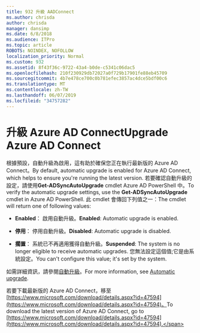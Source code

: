 ```yaml
---
title: 932 升級 AADConnect
ms.author: chrisda
author: chrisda
manager: dansimp
ms.date: 6/8/2018
ms.audience: ITPro
ms.topic: article
ROBOTS: NOINDEX, NOFOLLOW
localization_priority: Normal
ms.custom: 932
ms.assetid: 8f43f36c-9722-43a4-b0de-c5341c06dac5
ms.openlocfilehash: 210f230929db72027a0f729b17901fe88eb45709
ms.sourcegitcommit: 4b7e478ce700c0b781efec3857ac4dce5bdf00c6
ms.translationtype: MT
ms.contentlocale: zh-TW
ms.lasthandoff: 06/07/2019
ms.locfileid: "34757282"
---
```

# <a name="upgrade-azure-ad-connect"></a><span data-ttu-id="5d629-102">升級 Azure AD Connect</span><span class="sxs-lookup"><span data-stu-id="5d629-102">Upgrade Azure AD Connect</span></span>

<span data-ttu-id="5d629-103">根據預設，自動升級為啟用，這有助於確保您正在執行最新版的 Azure AD Connect。</span><span class="sxs-lookup"><span data-stu-id="5d629-103">By default, automatic upgrade is enabled for Azure AD Connect, which helps to ensure you're running the latest version.</span></span> <span data-ttu-id="5d629-104">若要確認自動升級的設定，請使用**Get-ADSyncAutoUpgrade** cmdlet Azure AD PowerShell 中。</span><span class="sxs-lookup"><span data-stu-id="5d629-104">To verify the automatic upgrade settings, use the **Get-ADSyncAutoUpgrade** cmdlet in Azure AD PowerShell.</span></span> <span data-ttu-id="5d629-105">此 cmdlet 會傳回下列值之一：</span><span class="sxs-lookup"><span data-stu-id="5d629-105">The cmdlet will return one of following values:</span></span> 

- <span data-ttu-id="5d629-106">**Enabled**： 啟用自動升級。</span><span class="sxs-lookup"><span data-stu-id="5d629-106">**Enabled**: Automatic upgrade is enabled.</span></span>

- <span data-ttu-id="5d629-107">**停用**： 停用自動升級。</span><span class="sxs-lookup"><span data-stu-id="5d629-107">**Disabled**: Automatic upgrade is disabled.</span></span>

- <span data-ttu-id="5d629-108">**擱置**： 系統已不再適用獲得自動升級。</span><span class="sxs-lookup"><span data-stu-id="5d629-108">**Suspended**: The system is no longer eligible to receive automatic upgrades.</span></span> <span data-ttu-id="5d629-109">您無法設定這個值;它是由系統設定。</span><span class="sxs-lookup"><span data-stu-id="5d629-109">You can't configure this value; it's set by the system.</span></span> 

<span data-ttu-id="5d629-110">如需詳細資訊，請參閱[自動升級](https://docs.microsoft.com/azure/active-directory/connect/active-directory-aadconnect-feature-automatic-upgrade)。</span><span class="sxs-lookup"><span data-stu-id="5d629-110">For more information, see [Automatic upgrade](https://docs.microsoft.com/azure/active-directory/connect/active-directory-aadconnect-feature-automatic-upgrade).</span></span>

<span data-ttu-id="5d629-111">若要下載最新版的 Azure AD Connect，移至[https://www.microsoft.com/download/details.aspx?id=47594](https://www.microsoft.com/download/details.aspx?id=47594)。</span><span class="sxs-lookup"><span data-stu-id="5d629-111">To download the latest version of Azure AD Connect, go to [https://www.microsoft.com/download/details.aspx?id=47594](https://www.microsoft.com/download/details.aspx?id=47594).</span></span>
